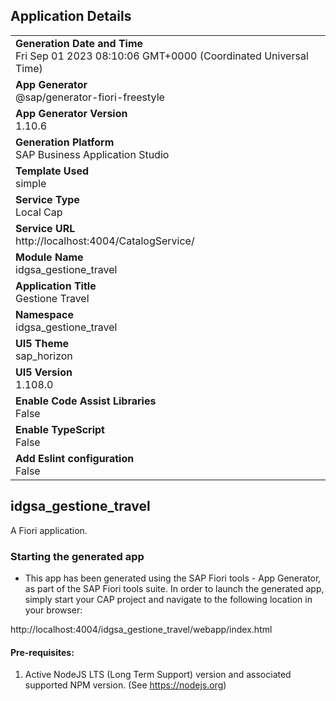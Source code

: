 ## Application Details
|               |
| ------------- |
|**Generation Date and Time**<br>Fri Sep 01 2023 08:10:06 GMT+0000 (Coordinated Universal Time)|
|**App Generator**<br>@sap/generator-fiori-freestyle|
|**App Generator Version**<br>1.10.6|
|**Generation Platform**<br>SAP Business Application Studio|
|**Template Used**<br>simple|
|**Service Type**<br>Local Cap|
|**Service URL**<br>http://localhost:4004/CatalogService/
|**Module Name**<br>idgsa_gestione_travel|
|**Application Title**<br>Gestione Travel|
|**Namespace**<br>idgsa_gestione_travel|
|**UI5 Theme**<br>sap_horizon|
|**UI5 Version**<br>1.108.0|
|**Enable Code Assist Libraries**<br>False|
|**Enable TypeScript**<br>False|
|**Add Eslint configuration**<br>False|

## idgsa_gestione_travel

A Fiori application.

### Starting the generated app

-   This app has been generated using the SAP Fiori tools - App Generator, as part of the SAP Fiori tools suite.  In order to launch the generated app, simply start your CAP project and navigate to the following location in your browser:

http://localhost:4004/idgsa_gestione_travel/webapp/index.html

#### Pre-requisites:

1. Active NodeJS LTS (Long Term Support) version and associated supported NPM version.  (See https://nodejs.org)


